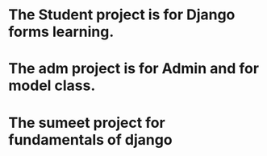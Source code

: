 # The Student project is for Django forms learning.
# The adm project is for Admin and for model class.
# The sumeet project for fundamentals of django
